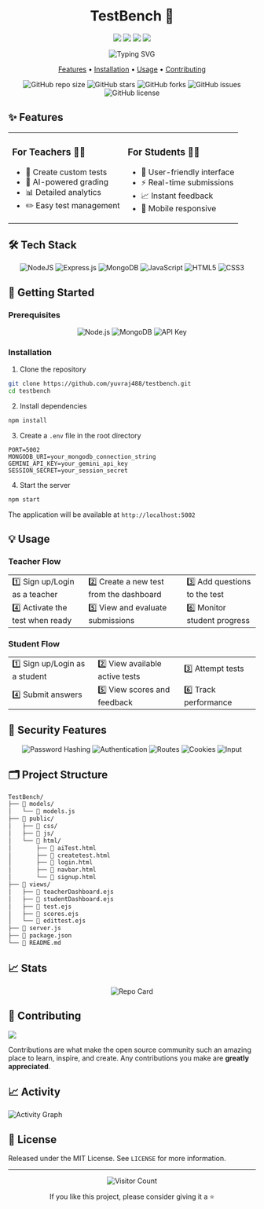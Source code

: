 <h1 align="center">TestBench 🚀</h1>

<p align="center">
  <img src="https://img.shields.io/badge/nodejs-%23339933.svg?style=for-the-badge&logo=node.js&logoColor=white"/>
  <img src="https://img.shields.io/badge/express.js-%23404d59.svg?style=for-the-badge&logo=express&logoColor=white"/>
  <img src="https://img.shields.io/badge/MongoDB-%234ea94b.svg?style=for-the-badge&logo=mongodb&logoColor=white"/>
  <img src="https://img.shields.io/badge/Google_Gemini-%234285F4.svg?style=for-the-badge&logo=google&logoColor=white"/>
</p>

<p align="center">
  <img src="https://readme-typing-svg.herokuapp.com?font=Fira+Code&pause=1000&color=2196F3&center=true&width=435&lines=AI-Powered+Assessment+Platform;Create+and+Grade+Tests+Instantly;Comprehensive+Analytics;Real-time+Feedback" alt="Typing SVG" />
</p>

<p align="center">
  <a href="#features">Features</a> •
  <a href="#installation">Installation</a> •
  <a href="#usage">Usage</a> •
  <a href="#contributing">Contributing</a>
</p>

<div align="center">

![GitHub repo size](https://img.shields.io/github/repo-size/yuvraj488/testbench)
![GitHub stars](https://img.shields.io/github/stars/yuvraj488/testbench)
![GitHub forks](https://img.shields.io/github/forks/yuvraj488/testbench)
![GitHub issues](https://img.shields.io/github/issues/yuvraj488/testbench)
![GitHub license](https://img.shields.io/github/license/yuvraj488/testbench)

</div>

## ✨ Features

<table>
  <tr>
    <td>
      <h3>For Teachers 👨‍🏫</h3>
      <ul>
        <li>🎯 Create custom tests</li>
        <li>🤖 AI-powered grading</li>
        <li>📊 Detailed analytics</li>
        <li>✏️ Easy test management</li>
      </ul>
    </td>
    <td>
      <h3>For Students 👨‍🎓</h3>
      <ul>
        <li>📝 User-friendly interface</li>
        <li>⚡ Real-time submissions</li>
        <li>📈 Instant feedback</li>
        <li>📱 Mobile responsive</li>
      </ul>
    </td>
  </tr>
</table>

## 🛠️ Tech Stack

<div align="center">

![NodeJS](https://img.shields.io/badge/node.js-6DA55F?style=for-the-badge&logo=node.js&logoColor=white)
![Express.js](https://img.shields.io/badge/express.js-%23404d59.svg?style=for-the-badge&logo=express&logoColor=white)
![MongoDB](https://img.shields.io/badge/MongoDB-%234ea94b.svg?style=for-the-badge&logo=mongodb&logoColor=white)
![JavaScript](https://img.shields.io/badge/javascript-%23323330.svg?style=for-the-badge&logo=javascript&logoColor=%23F7DF1E)
![HTML5](https://img.shields.io/badge/html5-%23E34F26.svg?style=for-the-badge&logo=html5&logoColor=white)
![CSS3](https://img.shields.io/badge/css3-%231572B6.svg?style=for-the-badge&logo=css3&logoColor=white)

</div>

## 🚀 Getting Started

### Prerequisites

<div align="center">

![Node.js](https://img.shields.io/badge/Node.js-v14_or_higher-green?style=for-the-badge&logo=node.js)
![MongoDB](https://img.shields.io/badge/MongoDB-Required-green?style=for-the-badge&logo=mongodb)
![API Key](https://img.shields.io/badge/Gemini_API_Key-Required-blue?style=for-the-badge&logo=google)

</div>

### Installation

1. Clone the repository
```bash
git clone https://github.com/yuvraj488/testbench.git
cd testbench
```

2. Install dependencies
```bash
npm install
```

3. Create a `.env` file in the root directory
```env
PORT=5002
MONGODB_URI=your_mongodb_connection_string
GEMINI_API_KEY=your_gemini_api_key
SESSION_SECRET=your_session_secret
```

4. Start the server
```bash
npm start
```

The application will be available at `http://localhost:5002`

## 💡 Usage

### Teacher Flow
<div align="center">
  <table>
    <tr>
      <td>1️⃣ Sign up/Login as a teacher</td>
      <td>2️⃣ Create a new test from the dashboard</td>
      <td>3️⃣ Add questions to the test</td>
    </tr>
    <tr>
      <td>4️⃣ Activate the test when ready</td>
      <td>5️⃣ View and evaluate submissions</td>
      <td>6️⃣ Monitor student progress</td>
    </tr>
  </table>
</div>

### Student Flow
<div align="center">
  <table>
    <tr>
      <td>1️⃣ Sign up/Login as a student</td>
      <td>2️⃣ View available active tests</td>
      <td>3️⃣ Attempt tests</td>
    </tr>
    <tr>
      <td>4️⃣ Submit answers</td>
      <td>5️⃣ View scores and feedback</td>
      <td>6️⃣ Track performance</td>
    </tr>
  </table>
</div>

## 🔐 Security Features

<div align="center">

![Password Hashing](https://img.shields.io/badge/Password_Hashing-Crypto-red?style=for-the-badge)
![Authentication](https://img.shields.io/badge/Authentication-Session_Based-blue?style=for-the-badge)
![Routes](https://img.shields.io/badge/Routes-Protected-green?style=for-the-badge)
![Cookies](https://img.shields.io/badge/Cookies-Secure-yellow?style=for-the-badge)
![Input](https://img.shields.io/badge/Input-Validated_&_Sanitized-purple?style=for-the-badge)

</div>

## 🗂️ Project Structure

```bash
TestBench/
├── 📁 models/
│   └── 📄 models.js
├── 📁 public/
│   ├── 📁 css/
│   ├── 📁 js/
│   └── 📁 html/
│       ├── 📄 aiTest.html
│       ├── 📄 createtest.html
│       ├── 📄 login.html
│       ├── 📄 navbar.html
│       └── 📄 signup.html
├── 📁 views/
│   ├── 📄 teacherDashboard.ejs
│   ├── 📄 studentDashboard.ejs
│   ├── 📄 test.ejs
│   ├── 📄 scores.ejs
│   └── 📄 edittest.ejs
├── 📄 server.js
├── 📄 package.json
└── 📄 README.md
```

## 📈 Stats

<div align="center">
  <img src="https://github-readme-stats.vercel.app/api/pin/?username=yuvraj488&repo=testbench&theme=react&show_description=true&show_owner=true&description_lines=3" alt="Repo Card" />
</div>

## 🤝 Contributing

<img src="https://contrib.rocks/image?repo=yuvraj488/testbench" />

Contributions are what make the open source community such an amazing place to learn, inspire, and create. Any contributions you make are **greatly appreciated**.

## 📈 Activity

![Activity Graph](https://activity-graph.herokuapp.com/graph?username=yuvraj488&theme=react-dark)

## 📝 License

Released under the MIT License. See `LICENSE` for more information.

---

<p align="center">
  <img src="https://profile-counter.glitch.me/yuvraj488/count.svg" alt="Visitor Count" />
</p>

<p align="center">
  If you like this project, please consider giving it a ⭐
</p>
